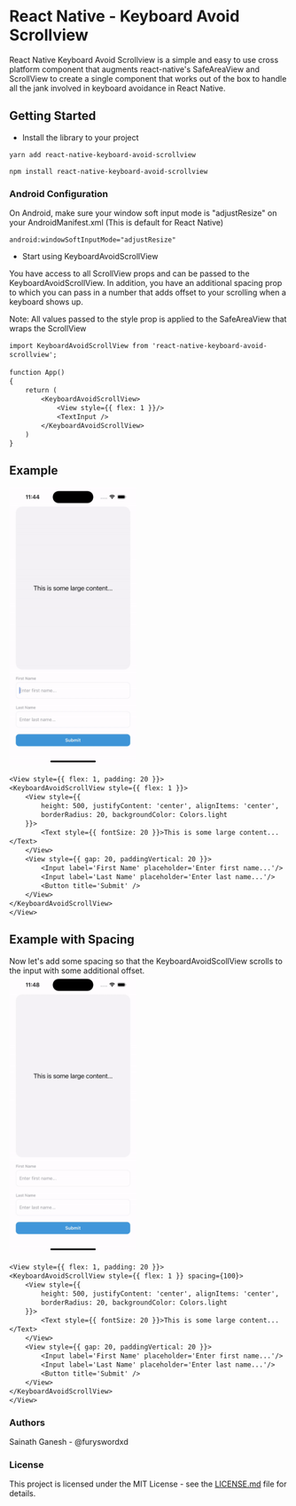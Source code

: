 # React Native - Keyboard Avoid Scrollview
React Native Keyboard Avoid Scrollview is a simple and easy to use cross platform component that augments react-native's SafeAreaView and ScrollView to create a single component that works out of the box to handle all the jank involved in keyboard avoidance in React Native.

## Getting Started
- Install the library to your project
```
yarn add react-native-keyboard-avoid-scrollview
```
```
npm install react-native-keyboard-avoid-scrollview
```

### Android Configuration
On Android, make sure your window soft input mode is "adjustResize" on your AndroidManifest.xml
(This is default for React Native)
```
android:windowSoftInputMode="adjustResize"
```

- Start using KeyboardAvoidScrollView

You have access to all ScrollView props and can be passed to the KeyboardAvoidScrollView.
In addition, you have an additional spacing prop to which you can pass in a number that adds offset to your scrolling when a keyboard shows up.

Note: All values passed to the style prop is applied to the SafeAreaView that wraps the ScrollView

```
import KeyboardAvoidScrollView from 'react-native-keyboard-avoid-scrollview';

function App()
{
    return (
        <KeyboardAvoidScrollView>
            <View style={{ flex: 1 }}/>
            <TextInput />
        </KeyboardAvoidScrollView>
    )
}
```

## Example
<img src="./example1.gif?raw=true"  height="500" alt="Example">

```
<View style={{ flex: 1, padding: 20 }}>
<KeyboardAvoidScrollView style={{ flex: 1 }}>
    <View style={{
        height: 500, justifyContent: 'center', alignItems: 'center',
        borderRadius: 20, backgroundColor: Colors.light
    }}>
        <Text style={{ fontSize: 20 }}>This is some large content...</Text>
    </View>
    <View style={{ gap: 20, paddingVertical: 20 }}>
        <Input label='First Name' placeholder='Enter first name...'/>
        <Input label='Last Name' placeholder='Enter last name...'/>
        <Button title='Submit' />
    </View>
</KeyboardAvoidScrollView>
</View>
```

## Example with Spacing
Now let's add some spacing so that the KeyboardAvoidScollView scrolls to the input with some additional offset.<br>
<img src="./example2.gif?raw=true"  height="500" alt="Example with spacing">

```
<View style={{ flex: 1, padding: 20 }}>
<KeyboardAvoidScrollView style={{ flex: 1 }} spacing={100}>
    <View style={{
        height: 500, justifyContent: 'center', alignItems: 'center',
        borderRadius: 20, backgroundColor: Colors.light
    }}>
        <Text style={{ fontSize: 20 }}>This is some large content...</Text>
    </View>
    <View style={{ gap: 20, paddingVertical: 20 }}>
        <Input label='First Name' placeholder='Enter first name...'/>
        <Input label='Last Name' placeholder='Enter last name...'/>
        <Button title='Submit' />
    </View>
</KeyboardAvoidScrollView>
</View>
```

### Authors
Sainath Ganesh - @furyswordxd

### License
This project is licensed under the MIT License - see the [LICENSE.md](LICENSE.md) file for details.
